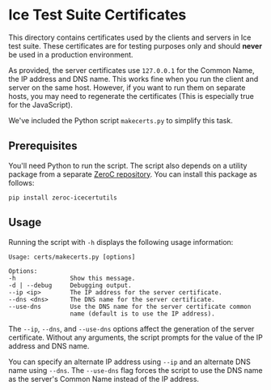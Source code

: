# Ice Test Suite Certificates

This directory contains certificates used by the clients and servers in Ice test
suite. These certificates are for testing purposes only and should **never** be
used in a production environment.

As provided, the server certificates use `127.0.0.1` for the Common Name, the
IP address and DNS name. This works fine when you run the client and server on
the same host. However, if you want to run them on separate hosts, you may need
to regenerate the certificates (This is especially true for the JavaScript).

We've included the Python script `makecerts.py` to simplify this task.

## Prerequisites

You'll need Python to run the script. The script also depends on a utility
package from a separate [ZeroC repository][1]. You can install this package as
follows:

```shell
pip install zeroc-icecertutils
```

## Usage

Running the script with `-h` displays the following usage information:

```shell
Usage: certs/makecerts.py [options]

Options:
-h               Show this message.
-d | --debug     Debugging output.
--ip <ip>        The IP address for the server certificate.
--dns <dns>      The DNS name for the server certificate.
--use-dns        Use the DNS name for the server certificate common
                 name (default is to use the IP address).
```

The `--ip`, `--dns`, and `--use-dns` options affect the generation of the server
certificate. Without any arguments, the script prompts for the value of the IP
address and DNS name.

You can specify an alternate IP address using `--ip` and an alternate DNS name
using `--dns`. The `--use-dns` flag forces the script to use the DNS name as
the server's Common Name instead of the IP address.

[1]: https://github.com/zeroc-ice/icecertutils
